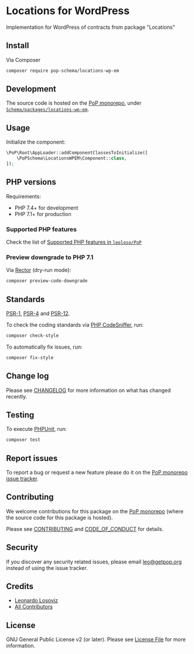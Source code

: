 # Locations for WordPress

<!--
[![Build Status][ico-travis]][link-travis]
[![Quality Score][ico-code-quality]][link-code-quality]
[![Software License][ico-license]](LICENSE.md)
[![Latest Version on Packagist][ico-version]][link-packagist]
[![Coverage Status][ico-scrutinizer]][link-scrutinizer]
[![Total Downloads][ico-downloads]][link-downloads]
-->

Implementation for WordPress of contracts from package "Locations"

## Install

Via Composer

``` bash
composer require pop-schema/locations-wp-em
```

## Development

The source code is hosted on the [PoP monorepo](https://github.com/leoloso/PoP), under [`Schema/packages/locations-wp-em`](https://github.com/leoloso/PoP/tree/master/layers/Schema/packages/locations-wp-em).

## Usage

Initialize the component:

``` php
\PoP\Root\AppLoader::addComponentClassesToInitialize([
    \PoPSchema\LocationsWPEM\Component::class,
]);
```

## PHP versions

Requirements:

- PHP 7.4+ for development
- PHP 7.1+ for production

### Supported PHP features

Check the list of [Supported PHP features in `leoloso/PoP`](https://github.com/leoloso/PoP/#supported-php-features)

### Preview downgrade to PHP 7.1

Via [Rector](https://github.com/rectorphp/rector) (dry-run mode):

```bash
composer preview-code-downgrade
```

## Standards

[PSR-1](https://www.php-fig.org/psr/psr-1), [PSR-4](https://www.php-fig.org/psr/psr-4) and [PSR-12](https://www.php-fig.org/psr/psr-12).

To check the coding standards via [PHP CodeSniffer](https://github.com/squizlabs/PHP_CodeSniffer), run:

``` bash
composer check-style
```

To automatically fix issues, run:

``` bash
composer fix-style
```

## Change log

Please see [CHANGELOG](CHANGELOG.md) for more information on what has changed recently.

## Testing

To execute [PHPUnit](https://phpunit.de/), run:

``` bash
composer test
```

## Report issues

To report a bug or request a new feature please do it on the [PoP monorepo issue tracker](https://github.com/leoloso/PoP/issues).

## Contributing

We welcome contributions for this package on the [PoP monorepo](https://github.com/leoloso/PoP) (where the source code for this package is hosted).

Please see [CONTRIBUTING](CONTRIBUTING.md) and [CODE_OF_CONDUCT](CODE_OF_CONDUCT.md) for details.

## Security

If you discover any security related issues, please email leo@getpop.org instead of using the issue tracker.

## Credits

- [Leonardo Losoviz][link-author]
- [All Contributors][link-contributors]

## License

GNU General Public License v2 (or later). Please see [License File](LICENSE.md) for more information.

[ico-version]: https://img.shields.io/packagist/v/pop-schema/locations-wp-em.svg?style=flat-square
[ico-license]: https://img.shields.io/badge/license-GPLv2-brightgreen.svg?style=flat-square
[ico-travis]: https://img.shields.io/travis/pop-schema/locations-wp-em/master.svg?style=flat-square
[ico-scrutinizer]: https://img.shields.io/scrutinizer/coverage/g/pop-schema/locations-wp-em.svg?style=flat-square
[ico-code-quality]: https://img.shields.io/scrutinizer/g/pop-schema/locations-wp-em.svg?style=flat-square
[ico-downloads]: https://img.shields.io/packagist/dt/pop-schema/locations-wp-em.svg?style=flat-square

[link-packagist]: https://packagist.org/packages/pop-schema/locations-wp-em
[link-travis]: https://travis-ci.org/pop-schema/locations-wp-em
[link-scrutinizer]: https://scrutinizer-ci.com/g/pop-schema/locations-wp-em/code-structure
[link-code-quality]: https://scrutinizer-ci.com/g/pop-schema/locations-wp-em
[link-downloads]: https://packagist.org/packages/pop-schema/locations-wp-em
[link-author]: https://github.com/leoloso
[link-contributors]: ../../../../../../contributors
